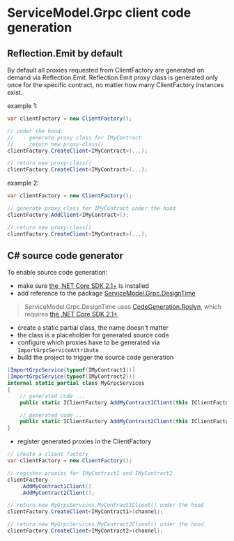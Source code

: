 # ServiceModel.Grpc client code generation

## Reflection.Emit by default

By default all proxies requested from ClientFactory are generated on demand via Reflection.Emit.
Reflection.Emit proxy class is generated only once for the specific contract, no matter how many ClientFactory instances exist.

example 1:

``` c#
var clientFactory = new ClientFactory();

// under the hood:
//   - generate proxy class for IMyContract
//   - return new proxy-class()
clientFactory.CreateClient<IMyContract>(...);

// return new proxy-class()
clientFactory.CreateClient<IMyContract>(...);
```

example 2:

``` c#
var clientFactory = new ClientFactory();

// generate proxy class for IMyContract under the hood
clientFactory.AddClient<IMyContract>();

// return new proxy-class()
clientFactory.CreateClient<IMyContract>(...);
```

## C# source code generator

To enable source code generation:

- make sure [the .NET Core SDK 2.1+](https://dotnet.microsoft.com/download/dotnet-core/2.1) is installed
- add reference to the package [ServiceModel.Grpc.DesignTime](https://www.nuget.org/packages/ServiceModel.Grpc.DesignTime)

> ServiceModel.Grpc.DesignTime uses [CodeGeneration.Roslyn](https://github.com/AArnott/CodeGeneration.Roslyn), which requires [the .NET Core SDK 2.1+](https://dotnet.microsoft.com/download/dotnet-core/2.1).

- create a static partial class, the name doesn't matter
- the class is a placeholder for generated source code
- configure which proxies have to be generated via `ImportGrpcServiceAttribute`
- build the project to trigger the source code generation

``` c#
[ImportGrpcService(typeof(IMyContract1))]
[ImportGrpcService(typeof(IMyContract2))]
internal static partial class MyGrpcServices
{
    // generated code ...
    public static IClientFactory AddMyContract1Client(this IClientFactory clientFactory, Action<ServiceModelGrpcClientOptions> configure = null) {}

    // generated code ...
    public static IClientFactory AddMyContract2Client(this IClientFactory clientFactory, Action<ServiceModelGrpcClientOptions> configure = null) {}
}
```

- register generated proxies in the ClientFactory

``` c#
// create a client factory
var clientFactory = new ClientFactory();

// register proxies for IMyContract1 and IMyContract2
clientFactory
    .AddMyContract1Client()
    .AddMyContract2Client();

// return new MyGrpcServices.MyContract1Client() under the hood
clientFactory.CreateClient<IMyContract1>(channel);

// return new MyGrpcServices.MyContract2Client() under the hood
clientFactory.CreateClient<IMyContract2>(channel);
```
